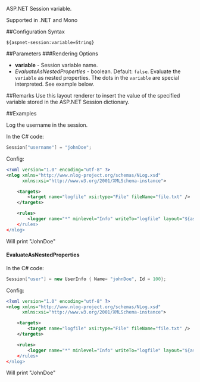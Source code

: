 ASP.NET Session variable. 

Supported in .NET and Mono

##Configuration Syntax
```
${aspnet-session:variable=String}
```

##Parameters
###Rendering Options
* **variable** - Session variable name.
* _EvaluateAsNestedProperties_ - boolean. Default: `false`. Evaluate the `variable` as nested properties. The dots in the `variable` are special interpreted. See example below.

##Remarks
Use this layout renderer to insert the value of the specified variable stored in the ASP.NET Session dictionary.

##Examples

Log the username in the session.

In the C# code:
```c#
Session["username"] = "johnDoe";
```

Config:
```xml
<?xml version="1.0" encoding="utf-8" ?>
<nlog xmlns="http://www.nlog-project.org/schemas/NLog.xsd"
      xmlns:xsi="http://www.w3.org/2001/XMLSchema-instance">

    <targets>
        <target name="logfile" xsi:type="File" fileName="file.txt" />
    </targets>

    <rules>
        <logger name="*" minlevel="Info" writeTo="logfile" layout="${aspnet-session:Variable=Username}/>
    </rules>
</nlog>
```
Will print "JohnDoe"
#### EvaluateAsNestedProperties

In the C# code:
```c#
Session["user"] = new UserInfo { Name= "johnDoe", Id = 100};
```

Config:
```xml
<?xml version="1.0" encoding="utf-8" ?>
<nlog xmlns="http://www.nlog-project.org/schemas/NLog.xsd"
      xmlns:xsi="http://www.w3.org/2001/XMLSchema-instance">

    <targets>
        <target name="logfile" xsi:type="File" fileName="file.txt" />
    </targets>

    <rules>
        <logger name="*" minlevel="Info" writeTo="logfile" layout="${aspnet-session:Variable=User.Name:EvaluateAsNestedProperties=true}/>
    </rules>
</nlog>
```
Will print "JohnDoe"
